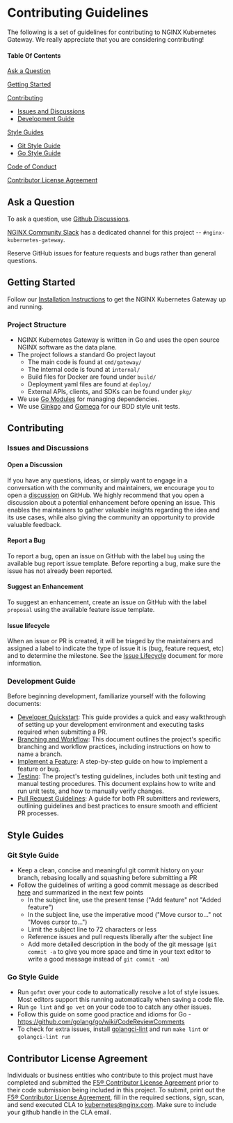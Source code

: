 # Contributing Guidelines

The following is a set of guidelines for contributing to NGINX Kubernetes Gateway. We really appreciate that you are
considering contributing!

#### Table Of Contents

[Ask a Question](#ask-a-question)

[Getting Started](#getting-started)

[Contributing](#contributing)

* [Issues and Discussions](#issues-and-discussions)
* [Development Guide](#development-guide)

[Style Guides](#style-guides)

* [Git Style Guide](#git-style-guide)
* [Go Style Guide](#go-style-guide)

[Code of Conduct](CODE_OF_CONDUCT.md)

[Contributor License Agreement](#contributor-license-agreement)

## Ask a Question

To ask a question, use [Github Discussions](https://github.com/nginxinc/nginx-kubernetes-gateway/discussions).

[NGINX Community Slack](https://community.nginx.org/joinslack) has a dedicated channel for this
project -- `#nginx-kubernetes-gateway`.

Reserve GitHub issues for feature requests and bugs rather than general questions.

## Getting Started

Follow our [Installation Instructions](docs/installation.md) to get the NGINX Kubernetes Gateway up and running.

### Project Structure

* NGINX Kubernetes Gateway is written in Go and uses the open source NGINX software as the data plane.
* The project follows a standard Go project layout
    * The main code is found at `cmd/gateway/`
    * The internal code is found at `internal/`
    * Build files for Docker are found under `build/`
    * Deployment yaml files are found at `deploy/`
    * External APIs, clients, and SDKs can be found under `pkg/`
* We use [Go Modules](https://github.com/golang/go/wiki/Modules) for managing dependencies.
* We use [Ginkgo](https://onsi.github.io/ginkgo/) and [Gomega](https://onsi.github.io/gomega/) for our BDD style unit
  tests.

## Contributing

### Issues and Discussions

#### Open a Discussion

If you have any questions, ideas, or simply want to engage in a conversation with the community and maintainers, we
encourage you to open a [discussion](https://github.com/nginxinc/nginx-kubernetes-gateway/discussions) on GitHub. We
highly recommend that you open a discussion about a potential enhancement before opening an issue. This enables the
maintainers to gather valuable insights regarding the idea and its use cases, while also giving the community an
opportunity to provide valuable feedback.

#### Report a Bug

To report a bug, open an issue on GitHub with the label `bug` using the available bug report issue template. Before
reporting a bug, make sure the issue has not already been reported.

#### Suggest an Enhancement

To suggest an enhancement, create an issue on GitHub with the label `proposal` using the available feature issue
template.

#### Issue lifecycle

When an issue or PR is created, it will be triaged by the maintainers and assigned a label to indicate the type of issue
it is (bug, feature request, etc) and to determine the milestone. See the [Issue Lifecycle](ISSUE_LIFECYCLE.md) document
for more information.

### Development Guide

Before beginning development, familiarize yourself with the following documents:

- [Developer Quickstart](docs/developer/quickstart.md): This guide provides a quick and easy walkthrough of setting up
  your development environment and executing tasks required when submitting a PR.
- [Branching and Workflow](docs/developer/branching-and-workflow.md): This document outlines the project's specific
  branching and workflow practices, including instructions on how to name a branch.
- [Implement a Feature](docs/developer/implementing-a-feature.md): A step-by-step guide on how to implement a feature or
  bug.
- [Testing](docs/developer/testing.md): The project's testing guidelines, includes both unit testing and manual testing
  procedures. This document explains how to write and run unit tests, and how to manually verify changes.
- [Pull Request Guidelines](docs/developer/pull-request.md): A guide for both PR submitters and reviewers, outlining
  guidelines and best practices to ensure smooth and efficient PR processes.

## Style Guides

### Git Style Guide

* Keep a clean, concise and meaningful git commit history on your branch, rebasing locally and squashing before
  submitting a PR
* Follow the guidelines of writing a good commit message as described [here](https://chris.beams.io/posts/git-commit/)
  and summarized in the next few points
    * In the subject line, use the present tense ("Add feature" not "Added feature")
    * In the subject line, use the imperative mood ("Move cursor to..." not "Moves cursor to...")
    * Limit the subject line to 72 characters or less
    * Reference issues and pull requests liberally after the subject line
    * Add more detailed description in the body of the git message (`git commit -a` to give you more space and time in
      your text editor to write a good message instead of `git commit -am`)

### Go Style Guide

* Run `gofmt` over your code to automatically resolve a lot of style issues. Most editors support this running
  automatically when saving a code file.
* Run `go lint` and `go vet` on your code too to catch any other issues.
* Follow this guide on some good practice and idioms for Go -  https://github.com/golang/go/wiki/CodeReviewComments
* To check for extra issues, install [golangci-lint](https://github.com/golangci/golangci-lint) and run `make lint`
  or `golangci-lint run`

## Contributor License Agreement

Individuals or business entities who contribute to this project must have completed and submitted
the [F5® Contributor License Agreement](F5ContributorLicenseAgreement.pdf) prior to their code submission being included
in this project. To submit, print out the [F5® Contributor License Agreement](F5ContributorLicenseAgreement.pdf), fill
in the required sections, sign, scan, and send executed CLA to kubernetes@nginx.com. Make sure to include your github
handle in the CLA email.
